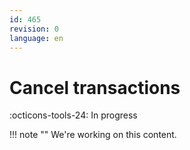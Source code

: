 ```yaml
---
id: 465
revision: 0
language: en
---
```


# Cancel transactions

:octicons-tools-24: In progress

!!! note ""
We're working on this content.

